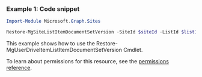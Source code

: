 ### Example 1: Code snippet

```powershellImport-Module Microsoft.Graph.Sites

Restore-MgSiteListItemDocumentSetVersion -SiteId $siteId -ListId $listId -ListItemId $listItemId -DocumentSetVersionId $documentSetVersionId
```
This example shows how to use the Restore-MgUserDriveItemListItemDocumentSetVersion Cmdlet.
To learn about permissions for this resource, see the [permissions reference](/graph/permissions-reference).

